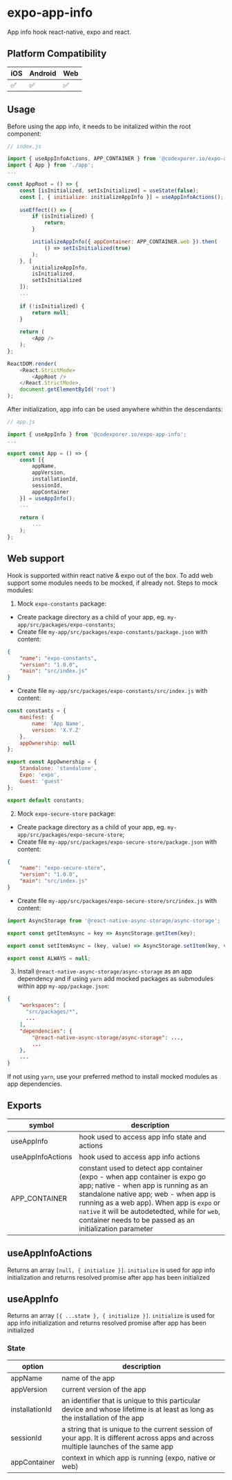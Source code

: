 # expo-app-info
App info hook react-native, expo and react.

## Platform Compatibility
iOS|Android|Web|
-|-|-|
✅|✅|✅|

## Usage
Before using the app info, it needs to be initalized within the root component:
```javascript
// index.js

import { useAppInfoActions, APP_CONTAINER } from '@codexporer.io/expo-app-info';
import { App } from './app';
...

const AppRoot = () => {
    const [isInitialized, setIsInitialized] = useState(false);
    const [, { initialize: initializeAppInfo }] = useAppInfoActions();
    
    useEffect(() => {
        if (isInitialized) {
            return;
        }

        initializeAppInfo({ appContainer: APP_CONTAINER.web }).then(
            () => setIsInitialized(true)
        );
    }, [
        initializeAppInfo,
        isInitialized,
        setIsInitialized
    ]);
    ...
    
    if (!isInitialized) {
        return null;
    }
    
    return (
        <App />
    );
};

ReactDOM.render(
    <React.StrictMode>
        <AppRoot />
    </React.StrictMode>,
    document.getElementById('root')
);
```

After initialization, app info can be used anywhere whithin the descendants:
```javascript
// app.js

import { useAppInfo } from '@codexporer.io/expo-app-info';
...

export const App = () => {
    const [{
        appName,
        appVersion,
        installationId,
        sessionId,
        appContainer
    }] = useAppInfo();
    ...
    
    return (
        ...
    );
};
```

## Web support
Hook is supported within react native & expo out of the box. To add web support some modules needs to be mocked, if already not. Steps to mock modules:
1. Mock `expo-constants` package:
- Create package directory as a child of your app, eg. `my-app/src/packages/expo-constants`;
- Create file `my-app/src/packages/expo-constants/package.json` with content:
```json
{
    "name": "expo-constants",
    "version": "1.0.0",
    "main": "src/index.js"
}
```
- Create file `my-app/src/packages/expo-constants/src/index.js` with content:
```javascript
const constants = {
    manifest: {
        name: 'App Name',
        version: 'X.Y.Z'
    },
    appOwnership: null
};

export const AppOwnership = {
    Standalone: 'standalone',
    Expo: 'expo',
    Guest: 'guest'
};

export default constants;
```
2. Mock `expo-secure-store` package:
- Create package directory as a child of your app, eg. `my-app/src/packages/expo-secure-store`;
- Create file `my-app/src/packages/expo-secure-store/package.json` with content:
```json
{
    "name": "expo-secure-store",
    "version": "1.0.0",
    "main": "src/index.js"
}
```
- Create file `my-app/src/packages/expo-secure-store/src/index.js` with content:
```javascript
import AsyncStorage from '@react-native-async-storage/async-storage';

export const getItemAsync = key => AsyncStorage.getItem(key);

export const setItemAsync = (key, value) => AsyncStorage.setItem(key, value);

export const ALWAYS = null;
```
3. Install `@react-native-async-storage/async-storage` as an app dependency and if using `yarn` add mocked packages as submodules within app `my-app/package.json`:
```json
{
    "workspaces": [
      "src/packages/*",
      ...
    ],
    "dependencies": {
        "@react-native-async-storage/async-storage": ...,
        ...
    },
    ...
}
```
If not using `yarn`, use your preferred method to install mocked modules as app dependencies.

## Exports
symbol|description|
-|-|
useAppInfo|hook used to access app info state and actions|
useAppInfoActions|hook used to access app info actions|
APP_CONTAINER|constant used to detect app container (expo - when app container is expo go app; native - when app is running as an standalone native app; web - when app is running as a web app). When app is `expo` or `native` it will be autodetedted, while for `web`, container needs to be passed as an initialization parameter|

## useAppInfoActions
Returns an array `[null, { initialize }]`. `initialize` is used for app info initialization and returns resolved promise after app has been initialized

## useAppInfo
Returns an array `[{ ...state }, { initialize }]`. `initialize` is used for app info initialization and returns resolved promise after app has been initialized

### State
option|description|
-|-|
appName|name of the app|
appVersion|current version of the app|
installationId|an identifier that is unique to this particular device and whose lifetime is at least as long as the installation of the app|
sessionId|a string that is unique to the current session of your app. It is different across apps and across multiple launches of the same app|
appContainer|context in which app is running (expo, native or web)|
